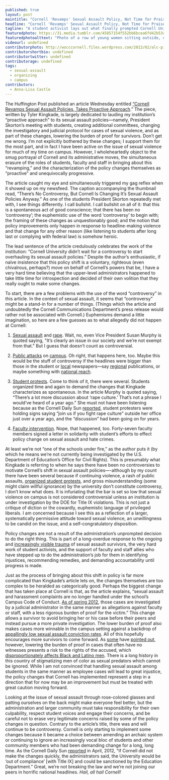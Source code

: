 ```yaml
---
published: true
layout: post
maintitle: "Cornell 'Revamps' Sexual Assault Policy, Not Time for Praise - {Young}ist"
headline: "Cornell 'Revamps' Sexual Assault Policy, Not Time for Praise"
tagline: "A student activist lays out what finally prompted Cornell University to change their sexual assault policy"
featuredphoto: https://31.media.tumblr.com/45857154f552bb6bcea6fd42b53c3899/tumblr_inline_mz70pc7bbC1rkj9dw.jpg
featuredphotoalttext: "Photo of a row of young women sitting outside, one holding a sign that says 'Join us if you fight rape culture'"
videourl: undefined
contributorphoto: http://wocccornell.files.wordpress.com/2013/02/alc-pic.jpg
contributorshortbio: undefined
contributortwitter: undefined
contributorage: undefined
tags: 
  - sexual-assault
  - organizing
  - campus
contributors:
  - Anna-Lisa Castle
---
```

The Huffington Post published an article Wednesday entitled [“Cornell Revamps Sexual Assault Policies, Takes Proactive Approach](http://www.huffingtonpost.com/2014/01/08/cornell-sexual-assault-policies_n_4379840.html?utm_hp_ref=college).” The piece, written by Tyler Kingkade, is largely dedicated to lauding my institution’s “proactive approach” to its sexual assault policies—namely, President Skorton’s meeting with students, creating additional committees, changing the investigatory and judicial protocol for cases of sexual violence, and as part of these changes, lowering the burden of proof for survivors. Don’t get me wrong. I’m not explicitly bothered by these changes; I support them for the most part, and in fact I have been active on the issue of sexual violence for much of my time on campus. However, I wholeheartedly object to the smug portrayal of Cornell and its administrative moves, the simultaneous erasure of the roles of students, faculty and staff in bringing about this “revamping,” and the characterization of the policy changes themselves as “proactive” and unequivocally progressive.

The article caught my eye and simultaneously triggered my gag reflex when it showed up on my newsfeed. The caption accompanying the thumbnail read, “There’s No Controversy, But Cornell Is Changing It’s Sexual Assault Policies Anyway.” As one of the students President Skorton repeatedly met with, I see things differently. I call bullshit. I call bullshit on all of it: that this is a spontaneous act of good conscience; that there has been no ‘controversy’; the euphemistic use of the word ‘controversy’ to begin with; the framing of these changes as unquestionably good; and the notion that policy improvements only happen in response to headline-making violence and that change for any other reason (like listening to students after long last or complying with federal law) is somehow heroic.

The lead sentence of the article credulously celebrates the work of the institution: “Cornell University didn’t wait for a controversy to start overhauling its sexual assault policies.” Despite the author’s enthusiastic, if naïve insistence that this policy shift is a voluntary, righteous (even chivalrous, perhaps?) move on behalf of Cornell’s powers that be, I have a very hard time believing that the upper-level administrators happened to take little time for introspection and decided of their own volition that they really ought to make some changes.

To start, there are a few problems with the use of the word “controversy” in this article. In the context of sexual assault, it seems that “controversy” might be a stand-in for a number of things. (Things which the article and undoubtedly the Cornell Communications Department’s press release would rather not be associated with Cornell.) Euphemisms demand a little imagination, so here are a few guesses as to what allegedly did not happen at Cornell:

1. [Sexual assault](http://america.aljazeera.com/watch/shows/america-tonight/america-tonight-blog/2013/10/28/by-the-numbers-sexcrimesoncampus.html) and [rape](http://cornellsun.com/blog/2013/11/04/police-question-students-after-reported-rape/). Wait, no, even Vice President Susan Murphy is quoted saying, "It’s clearly an issue in our society and we’re not exempt from that." But I guess that doesn’t count as controversial.

2. [Public attacks](http://cornellsun.com/blog/2012/09/02/police-warn-cornell-after-report-of-two-sexual-assaults-one-incident-of-harassment/) on [campus](http://cornellsun.com/blog/2012/10/17/cornell-students-stress-vigilance-after-sexual-attacks/). Oh right, that happens here, too. Maybe this would be the stuff of controversy if the headlines were bigger than those in the student or [local](http://pqasb.pqarchiver.com/ithacajournal/doc/1037668232.html?FMT=ABS&FMTS=&type=current&date=Sep%203,%202012&author=&pub=&edition=&startpage=&desc=) newspapers—say [regional](http://www.cnycentral.com/news/story.aspx?id=965998#.Us5YtWRDuzs) publications, or maybe something with [national reach](http://www.usatoday.com/story/sports/olympics/2013/04/04/cornell-wrestler-peter-mesko-charged-with-rape/2055183/).

3. [Student protests](http://assembly4justicecu.wordpress.com/). Come to think of it, there were several. Students organized time and again to demand the changes that Kingkade characterizes as spontaneous. In the article Murphy is quoted saying, “There’s a lot more discussion about ‘rape culture.’ That’s not a phrase I would’ve heard of a year ago.” She must not have been listening because as the Cornell Daily Sun [reported](http://cornellsun.com/blog/2012/09/21/at-day-hall-protesters-criticize-cornell-reaction-to-reported-sexual-attacks/), student protesters were holding signs saying “join us if you fight rape culture” outside her office just over a year ago, and the “discussion” had been going on for years.

4. [Faculty intervention](http://cornellsun.com/blog/2012/10/22/a-letter-in-support-of-assembly-for-justice/). Nope, that happened, too. Forty-seven faculty members signed a letter in solidarity with student’s efforts to effect policy change on sexual assault and hate crimes.

At least we’re not “one of the schools under fire,” as the author puts it (by which he means we’re not currently being investigated by the U.S. Department of Education’s Office for Civil Rights). This is presumably what Kingkade is referring to when he says there have been no controversies to motivate Cornell’s shift in sexual assault policies—-although by my count there have been several because if continuing violence, a rash of public assaults, [organized student protests](http://assembly4justicecu.files.wordpress.com/2012/10/afj-flyer-and-demands1.pdf), and gross misunderstanding (some might claim willful ignorance) by the university don’t constitute controversy, I don’t know what does. It is infuriating that the bar is set so low that sexual violence on campus is not considered controversial unless an institution is under investigation by the DOE for Title IX violations. This is not just a critique of diction or the cowardly, euphemistic language of privileged liberals. I am concerned because I see this as a reflection of a larger, systematically permissive attitude toward sexual violence, an unwillingness to be candid on the issue, and a self-congratulatory disposition.

Policy changes are not a result of the administration’s unprompted decision to do the right thing. This is part of a long-overdue response to the ongoing and [increasingly visible trauma](http://cornellsun.com/blog/2012/09/28/editors-note-appended-cornell-policesexual-crimes-surge-is-result-of-increase-in-reporting/) of sexual assault survivors, the very hard work of student activists, and the support of faculty and staff allies who have stepped up to do the administration’s job for them in identifying injustices, recommending remedies, and demanding accountability until progress is made.

Just as the process of bringing about this shift in policy is far more complicated than Kingkade’s article lets on, the changes themselves are too complex to be heralded as categorically good. Perhaps the biggest change that has taken place at Cornell is that, as the article explains, “sexual assault and harassment complaints are no longer handled under the school’s Campus Code of Conduct. [As of spring 2012](http://www.news.cornell.edu/stories/2012/04/skorton-approves-resolution-student-sexual-violence-cases), those cases are investigated by a judicial administrator in the same manner as allegations against faculty or staff, with a less rigorous burden of proof for the victim.” This change allows a survivor to avoid bringing her or his case before their peers and instead pursue a more private investigation. The lower burden of proof also makes cases more winnable in the campus setting against a backdrop of [appallingly low sexual assault conviction rates](http://www.rainn.org/get-information/statistics/reporting-rates).  All of this hopefully encourages more survivors to come forward. As [some](http://cornellsun.com/blog/2012/04/04/rights-advocates-spar-over-policy-on-sexual-assault/) have [pointed out](http://cornellsun.com/blog/2013/04/23/administrators-profs-clash-on-sexual-assault-policy-changes/), however, lowering the burden of proof in cases that often have no witnesses presents a risk to the rights of the accused, which [disproportionately affects Black and Latino men](http://www.sentencingproject.org/doc/publications/rd_sentencing_review.pdf). There is a long history in this country of stigmatizing men of color as sexual predators which cannot be ignored. While I am not convinced that handling sexual assault among students in the same manner as employee cases will lead to great injustice, the policy changes that Cornell has implemented represent a step in a direction that for now may be an improvement but must be treated with great caution moving forward.  

Looking at the issue of sexual assault through rose-colored glasses and patting ourselves on the back might make everyone feel better, but the administration and larger community must take responsibility for their own culpability, respect student voices and engage their concerns, and be careful not to erase very legitimate concerns raised by some of the policy changes in question. Contrary to the article’s title, there was and will continue to be controversy. Cornell is only starting to implement some changes because it became a choice between amending an archaic system or continuing to ignore an increasingly vocal bloc of students and other community  members who had been demanding change for a long, long time. As the Cornell Daily Sun [reported](http://cornellsun.com/blog/2012/04/11/burden-of-proof-lowered-for-sexual-assault-cases/) in April, 2012, “if Cornell did not make the changes quickly, the administrators said, the University would be ‘out of compliance’ [with Title IX] and could be sanctioned by the Education Department.” Great, we’re not breaking the law and we’re not joining our peers in horrific national headlines. <em>Hail, all hail Cornell!</em>
